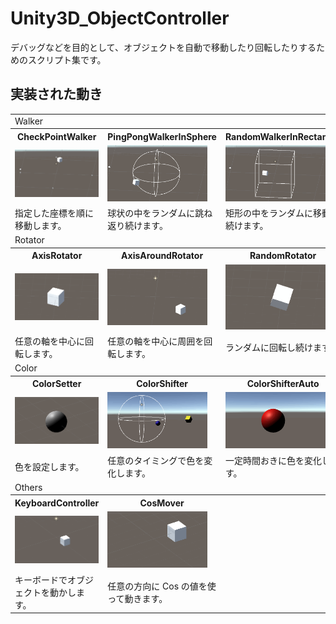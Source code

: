 # Unity3D_ObjectController

デバッグなどを目的として、オブジェクトを自動で移動したり回転したりするためのスクリプト集です。

## 実装された動き

<table>
<td colspan="3">Walker</td>
<tr>
<th>CheckPointWalker</th>
<th>PingPongWalkerInSphere</th>
<th>RandomWalkerInRectangle</th>
</tr>
<tr>
<td><img src="https://github.com/XJINE/Unity3D_ObjectController/blob/master/Screenshot/screenshot_checkpointwalker.gif" width="160px"></td>
<td><img src="https://github.com/XJINE/Unity3D_ObjectController/blob/master/Screenshot/screenshot_pingpongwalkerinsphere.gif" width="160px"></td>
<td><img src="https://github.com/XJINE/Unity3D_ObjectController/blob/master/Screenshot/screenshot_randomwalkerinrectangle.gif" width="160px"></td>
</tr>
<tr>
<td>指定した座標を順に移動します。</td>
<td>球状の中をランダムに跳ね返り続けます。</td>
<td>矩形の中をランダムに移動し続けます。</td>
</tr>

<td colspan="3">Rotator</td>
<tr>
<th>AxisRotator</th>
<th>AxisAroundRotator</th>
<th>RandomRotator</th>
</tr>
<tr>
<td><img src="https://github.com/XJINE/Unity3D_ObjectController/blob/master/Screenshot/screenshot_axisrotator.gif" width="160px"></td>
<td><img src="https://github.com/XJINE/Unity3D_ObjectController/blob/master/Screenshot/screenshot_axisaroundrotator.gif" width="160px"></td>
<td><img src="https://github.com/XJINE/Unity3D_ObjectController/blob/master/Screenshot/screenshot_randomrotator.gif" width="320px"></td>
</tr>
<tr>
<td>任意の軸を中心に回転します。</td>
<td>任意の軸を中心に周囲を回転します。</td>
<td>ランダムに回転し続けます。</td>
</tr>

<td colspan="3">Color</td>
<tr>
<th>ColorSetter</th>
<th>ColorShifter</th>
<th>ColorShifterAuto</th>
</tr>
<tr>
<td><img src="https://github.com/XJINE/Unity3D_ObjectController/blob/master/Screenshot/screenshot_colorsetter.gif" width="160px"></td>
<td><img src="https://github.com/XJINE/Unity3D_ObjectController/blob/master/Screenshot/screenshot_colorshifter.gif" width="160px"></td>
<td><img src="https://github.com/XJINE/Unity3D_ObjectController/blob/master/Screenshot/screenshot_colorshifterauto.gif" width="160px"></td>
</tr>
<tr>
<td>色を設定します。</td>
<td>任意のタイミングで色を変化します。</td>
<td>一定時間おきに色を変化します。</td>
</tr>

<td colspan="3">Others</td>
<tr>
<th>KeyboardController</th>
<th>CosMover</th>
<th></th>
</tr>
<tr>
<td><img src="https://github.com/XJINE/Unity3D_ObjectController/blob/master/Screenshot/screenshot_keyboardcontroller.gif" width="160px"></td>
<td><img src="https://github.com/XJINE/Unity3D_ObjectController/blob/master/Screenshot/screenshot_cosmover.gif" width="160px"></td>
<td></td>
</tr>
<tr>
<td>キーボードでオブジェクトを動かします。</td>
<td>任意の方向に Cos の値を使って動きます。</td>
<td></td>
</tr>
</table>